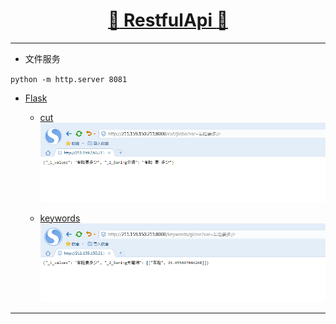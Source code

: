 [<h1 align = "center">:rocket: RestfulApi :facepunch:</h1>][0]

---
- 文件服务

`python -m http.server 8081`

- [Flask][1]

  - [cut][2]
  ![900*250][4]
  
  - [keywords][3]
  ![900*250][5]



---
[0]: https://mp.weixin.qq.com/s/2ZKDNF-FrMZe7L-vAtwhZw
[1]: https://github.com/Jie-Yuan/MyTools/blob/master/8_RestfulApi/FlaskDemo.md
[2]: http://211.159.150.211:8000/cut/jieba?var=车险要多少
[3]: http://211.159.150.211:8000/keywords/glove?var=车险要多少
[4]: https://github.com/Jie-Yuan/MyTools/blob/master/8_RestfulApi/pictures/cut.png
[5]: https://github.com/Jie-Yuan/MyTools/blob/master/8_RestfulApi/pictures/keywords.png

